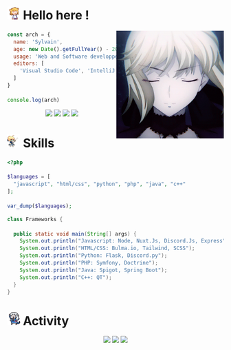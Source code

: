 <h1><img src="./assets/neko.gif" width="30"> Hello here !</h1>
<img src="./assets/profile.gif" width="250" align="right">

```js
const arch = {
  name: 'Sylvain',
  age: new Date().getFullYear() - 2001,
  usage: 'Web and Software developper',
  editors: [
    'Visual Studio Code', 'IntelliJ IDEA'
  ]
}

console.log(arch)
```

<div align="center">
  <a href="https://github.com/retouching"><img src="https://img.shields.io/github/followers/retouching?color=white&label=Follow&logo=github&style=flat-square"></a>
  <a href="https://twitter.com/0x394"><img src="https://img.shields.io/twitter/follow/0x394?color=%231DA1F2&label=Follow&logo=twitter&style=flat-square"></a>
  <a href="https://t.me/xrch1111"><img src="https://img.shields.io/badge/Telegram-2CA5E0?style=flat-square&logo=telegram&logoColor=white"></a>
  <a href="https://anilist.co/user/arch/"><img src="https://img.shields.io/badge/Follow-11161d?style=flat-square&logo=anilist&logoColor=white"></a>
</div>

<h1><img src="./assets/saber.gif" width="30"> Skills</h1>

```php
<?php

$languages = [
  "javascript", "html/css", "python", "php", "java", "c++"
];

var_dump($languages);
```

```java
class Frameworks {
  
  public static void main(String[] args) {
    System.out.println("Javascript: Node, Nuxt.Js, Discord.Js, Express");
    System.out.println("HTML/CSS: Bulma.io, Tailwind, SCSS");
    System.out.println("Python: Flask, Discord.py");
    System.out.println("PHP: Symfony, Doctrine");
    System.out.println("Java: Spigot, Spring Boot");
    System.out.println("C++: QT");
  }
}
```

<h1><img src="./assets/gura.gif" width="30"> Activity</h1>
<p align="center">
  <img width="50%" src="https://github-readme-stats.vercel.app/api?username=retouching&show_icons=true&hide_border=true">
   <img width="49%" src="https://wakatime.com/share/@arch/f1541273-487a-45c5-bdd0-8eabb53f2b61.png">
  <img width="30%" src="https://spotify-recently-played-readme.vercel.app/api?user=emam77f8njo59bukjawv1iohf">
</p>
